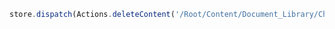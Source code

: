 ```javascript
store.dispatch(Actions.deleteContent('/Root/Content/Document_Library/Chicago/100Pages.docx', false)
```
